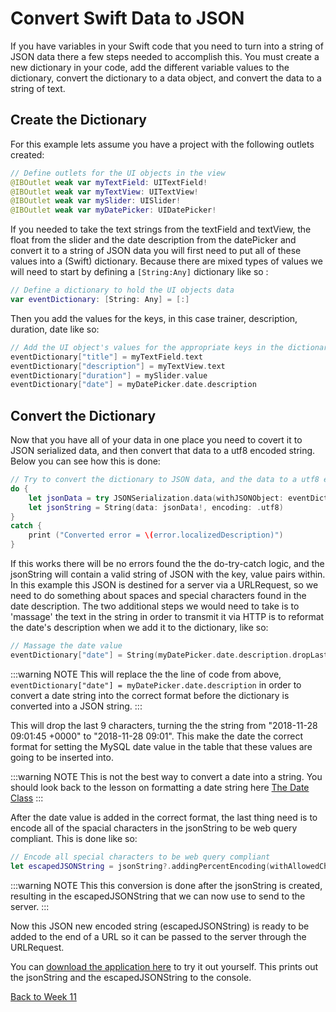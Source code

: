 # Convert Swift Data to JSON

If you have variables in your Swift code that you need to turn into a string of JSON data there a few steps needed to accomplish this.  You must create a new dictionary in your code, add the different variable values to the dictionary, convert the dictionary to a data object, and convert the data to a string of text.

## Create the Dictionary

For this example lets assume you have a project with the following outlets created:

```swift
// Define outlets for the UI objects in the view
@IBOutlet weak var myTextField: UITextField!
@IBOutlet weak var myTextView: UITextView!
@IBOutlet weak var mySlider: UISlider!
@IBOutlet weak var myDatePicker: UIDatePicker!
```

If you needed to take the text strings from the textField and textView, the float from the slider and the date description from the datePicker and convert it to a string of JSON data you will first need to put all of these values into a (Swift) dictionary.  Because there are mixed types of values we will need to start by defining a `[String:Any]` dictionary like so :

```swift
// Define a dictionary to hold the UI objects data
var eventDictionary: [String: Any] = [:]
```

Then you add the values for the keys, in this case trainer, description, duration, date like so:

```swift
// Add the UI object's values for the appropriate keys in the dictionary
eventDictionary["title"] = myTextField.text
eventDictionary["description"] = myTextView.text
eventDictionary["duration"] = mySlider.value
eventDictionary["date"] = myDatePicker.date.description
```

## Convert the Dictionary

Now that you have all of your data in one place you need to covert it to JSON serialized data, and then convert that data to a utf8 encoded string.  Below you can see how this is done:

```swift
// Try to convert the dictionary to JSON data, and the data to a utf8 encoded string
do {
    let jsonData = try JSONSerialization.data(withJSONObject: eventDictionary, options: [])
    let jsonString = String(data: jsonData!, encoding: .utf8)
}
catch {
    print ("Converted error = \(error.localizedDescription)")
}
```

If this works there will be no errors found the the do-try-catch logic, and the jsonString will contain a valid string of JSON with the key, value pairs within.  In this example this JSON is destined for a server via a URLRequest, so we need to do something about spaces and special characters found in the date description.  The two additional steps we would need to take is to 'massage' the text in the string in order to transmit it via HTTP is to reformat the date's description when we add it to the dictionary, like so:

```swift
// Massage the date value
eventDictionary["date"] = String(myDatePicker.date.description.dropLast(9)) 
```

:::warning NOTE
This will replace the the line of code from above, `eventDictionary["date"] = myDatePicker.date.description` in order to convert a date string into the correct format before the dictionary is converted into a JSON string.
:::

This will drop the last 9 characters, turning the the string from "2018-11-28 09:01:45 +0000" to "2018-11-28 09:01".  This make the date the correct format for setting the MySQL date value in the table that these values are going to be inserted into.

:::warning NOTE
This is not the best way to convert a date into a string.  You should look back to the lesson on formatting a date string here [The Date Class](/modules/week7/date-class.md)
:::

After the date value is added in the correct format, the last thing need is to encode all of the spacial characters in the jsonString to be web query compliant.  This is done like so:

```swift
// Encode all special characters to be web query compliant
let escapedJSONString = jsonString?.addingPercentEncoding(withAllowedCharacters: .urlQueryAllowed)
```

:::warning NOTE
This this conversion is done after the jsonString is created, resulting in the escapedJSONString that we can now use to send to the server.
:::

Now this JSON new encoded string (escapedJSONString) is ready to be added to the end of a URL so it can be passed to the server through the URLRequest.

You can [download the application here](/F2020/assets/downloads/SwiftToJSON.zip) to try it out yourself.  This prints out the jsonString and the escapedJSONString to the console.

[Back to Week 11](./index.md#during-class)